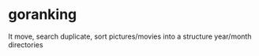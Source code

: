 # goranking
It move, search duplicate, sort pictures/movies into a structure year/month directories
